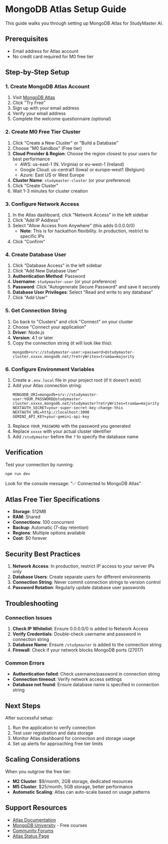 # MongoDB Atlas Setup Guide

This guide walks you through setting up MongoDB Atlas for StudyMaster AI.

## Prerequisites

- Email address for Atlas account
- No credit card required for M0 free tier

## Step-by-Step Setup

### 1. Create MongoDB Atlas Account

1. Visit [MongoDB Atlas](https://www.mongodb.com/atlas)
2. Click "Try Free"
3. Sign up with your email address
4. Verify your email address
5. Complete the welcome questionnaire (optional)

### 2. Create M0 Free Tier Cluster

1. Click "Create a New Cluster" or "Build a Database"
2. Choose "M0 Sandbox" (Free tier)
3. **Cloud Provider & Region**: Choose the region closest to your users for best performance
   - AWS: us-east-1 (N. Virginia) or eu-west-1 (Ireland)
   - Google Cloud: us-central1 (Iowa) or europe-west1 (Belgium)
   - Azure: East US or West Europe
4. **Cluster Name**: `studymaster-cluster` (or your preference)
5. Click "Create Cluster"
6. Wait 1-3 minutes for cluster creation

### 3. Configure Network Access

1. In the Atlas dashboard, click "Network Access" in the left sidebar
2. Click "Add IP Address"
3. Select "Allow Access from Anywhere" (this adds 0.0.0.0/0)
   - **Note**: This is for hackathon flexibility. In production, restrict to specific IPs
4. Click "Confirm"

### 4. Create Database User

1. Click "Database Access" in the left sidebar
2. Click "Add New Database User"
3. **Authentication Method**: Password
4. **Username**: `studymaster-user` (or your preference)
5. **Password**: Click "Autogenerate Secure Password" and save it securely
6. **Database User Privileges**: Select "Read and write to any database"
7. Click "Add User"

### 5. Get Connection String

1. Go back to "Clusters" and click "Connect" on your cluster
2. Choose "Connect your application"
3. **Driver**: Node.js
4. **Version**: 4.1 or later
5. Copy the connection string (it will look like this):
   ```
   mongodb+srv://studymaster-user:<password>@studymaster-cluster.xxxxx.mongodb.net/?retryWrites=true&w=majority
   ```

### 6. Configure Environment Variables

1. Create a `.env.local` file in your project root (if it doesn't exist)
2. Add your Atlas connection string:
   ```env
   MONGODB_URI=mongodb+srv://studymaster-user:YOUR_PASSWORD@studymaster-cluster.xxxxx.mongodb.net/studymaster?retryWrites=true&w=majority
   NEXTAUTH_SECRET=your-super-secret-key-change-this
   NEXTAUTH_URL=http://localhost:3000
   GEMINI_API_KEY=your-gemini-api-key
   ```
3. Replace `YOUR_PASSWORD` with the password you generated
4. Replace `xxxxx` with your actual cluster identifier
5. Add `/studymaster` before the `?` to specify the database name

## Verification

Test your connection by running:

```bash
npm run dev
```

Look for the console message: "✅ Connected to MongoDB Atlas"

## Atlas Free Tier Specifications

- **Storage**: 512MB
- **RAM**: Shared
- **Connections**: 100 concurrent
- **Backup**: Automatic (7-day retention)
- **Regions**: Multiple options available
- **Cost**: $0 forever

## Security Best Practices

1. **Network Access**: In production, restrict IP access to your server IPs only
2. **Database Users**: Create separate users for different environments
3. **Connection String**: Never commit connection strings to version control
4. **Password Rotation**: Regularly update database user passwords

## Troubleshooting

### Connection Issues

1. **Check IP Whitelist**: Ensure 0.0.0.0/0 is added to Network Access
2. **Verify Credentials**: Double-check username and password in connection string
3. **Database Name**: Ensure `/studymaster` is added to the connection string
4. **Firewall**: Check if your network blocks MongoDB ports (27017)

### Common Errors

- **Authentication failed**: Check username/password in connection string
- **Connection timeout**: Verify network access settings
- **Database not found**: Ensure database name is specified in connection string

## Next Steps

After successful setup:

1. Run the application to verify connection
2. Test user registration and data storage
3. Monitor Atlas dashboard for connection and storage usage
4. Set up alerts for approaching free tier limits

## Scaling Considerations

When you outgrow the free tier:

- **M2 Cluster**: $9/month, 2GB storage, dedicated resources
- **M5 Cluster**: $25/month, 5GB storage, better performance
- **Automatic Scaling**: Atlas can auto-scale based on usage patterns

## Support Resources

- [Atlas Documentation](https://docs.atlas.mongodb.com/)
- [MongoDB University](https://university.mongodb.com/) - Free courses
- [Community Forums](https://community.mongodb.com/)
- [Atlas Status Page](https://status.cloud.mongodb.com/)